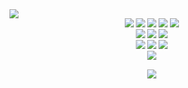 <img src="https://capsule-render.vercel.app/api?type=waving&color=auto&height=200&section=header&text=bsoupb-github&fontSize=90" />

<div align="center">
	<img src="https://img.shields.io/badge/Java-007396?style=flat&logo=Java&logoColor=white" />
	<img src="https://img.shields.io/badge/HTML5-E34F26?style=flat&logo=HTML5&logoColor=white" />
	<img src="https://img.shields.io/badge/CSS3-1572B6?style=flat&logo=CSS3&logoColor=white" />
  <img src="https://img.shields.io/badge/jQuery-0769AD?style=flat&logo=jQuery&logoColor=white" />
  <img src="https://img.shields.io/badge/javascript-F7DF1E?style=flat&logo=javascript&logoColor=white" />
</div>

<div align="center">
    <img src="https://img.shields.io/badge/MySQL-4479A1?style=flat&logo=MySQL&logoColor=white" />
    <img src="https://img.shields.io/badge/spring-6DB33F?style=flat&logo=spring&logoColor=white" />
    <img src="https://img.shields.io/badge/bootstrap-7952B3?style=flat&logo=bootstrap&logoColor=white" />
</div>

<div align="center">
    <img src="https://img.shields.io/badge/Eclipse IDE-2C2255?style=flat&logo=Eclipse IDE&logoColor=white" />
    <img src="https://img.shields.io/badge/Visual Studio Code-007ACC?style=flat&logo=Visual Studio Code&logoColor=white" />
    <img src="https://img.shields.io/badge/Github-181717?style=flat&logo=Github&logoColor=white" />
</div>

<div align="center">
  <img src="https://github-readme-stats.vercel.app/api/top-langs/?username=bsoupb&layout=compact"><br><br>
  <img src="https://github-readme-stats.vercel.app/api?username=bsoupb&show_icons=true">
</div>
